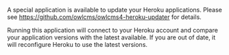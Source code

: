 A special application is available to update your Heroku applications.  Please see https://github.com/owlcms/owlcms4-heroku-updater for details.  

Running this application will connect to your Heroku account and compare your application versions with the latest available.  If you are out of date, it will reconfigure Heroku to use the latest versions.

